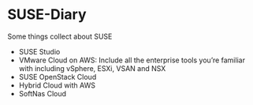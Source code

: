 # SUSE-Diary
Some things collect about SUSE

+ SUSE Studio
+ VMware Cloud on AWS: Include all the enterprise tools you’re familiar with including vSphere, ESXi, VSAN and NSX
+ SUSE OpenStack Cloud
+ Hybrid Cloud with AWS
+ SoftNas Cloud
